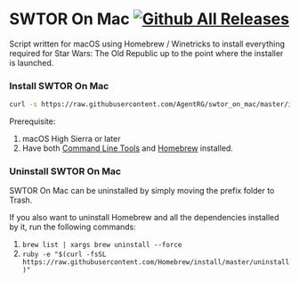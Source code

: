 # SWTOR On Mac [![Github All Releases](https://img.shields.io/github/downloads/agentrg/swtor_on_mac/total.svg)]()
Script written for macOS using Homebrew / Winetricks to install everything required for Star Wars: The Old Republic up to the point where the installer is launched.

### Install SWTOR On Mac
``` bash
curl -s https://raw.githubusercontent.com/AgentRG/swtor_on_mac/master/install.sh | bash
```
Prerequisite:
1. macOS High Sierra or later
2. Have both [Command Line Tools](https://osxdaily.com/2014/02/12/install-command-line-tools-mac-os-x/ "How to Install Command Line Tools") and [Homebrew](https://github.com/Homebrew/install "Homebrew GitHub Page") installed.

### Uninstall SWTOR On Mac
SWTOR On Mac can be uninstalled by simply moving the prefix folder to Trash.

If you also want to uninstall Homebrew and all the dependencies installed by it, run the following commands:
1. ```brew list | xargs brew uninstall --force```
2. ```ruby -e "$(curl -fsSL https://raw.githubusercontent.com/Homebrew/install/master/uninstall)"```

